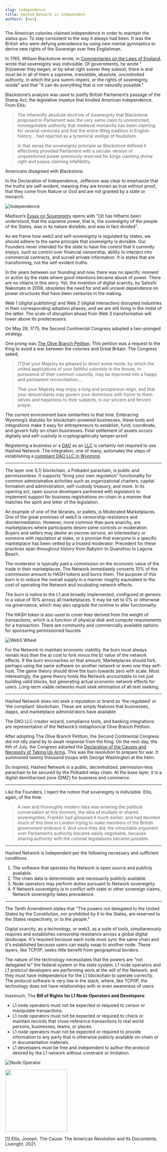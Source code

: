 ```yaml
---
slug: independence
title: Hashed Network is Independent
authors: [max]
---
```


The American colonies claimed independence in order to maintain the status quo. To stay consistent to the way it always had been. It was the British who were defying precedence by using new mental gymnastics to derive new rights of the Sovereign over free Englishman. 

In 1765, William Blackstone wrote, in [Commentaries on the Laws of England](https://www.gutenberg.org/files/30802/30802-h/30802-h.htm), wrote that sovereignty was indivisible. Of governments, he wrote  "[h]owever they began, or by what right soever they subsist, there is and must be in all of them a supreme, irresistible, absolute, uncontrolled authority, in which the jura summi imperii, or the rights of sovereignty, reside" and that "it can do everything that is not naturally possible."

Blackstone’s analysis was used to justify British Parliament’s passage of the Stamp Act, the legislative impetus that kindled American independence. From Ellis:

> The inherently absolute doctrine of sovereignty that Blackstone proposed to Parliament was the very same claim to unrestricted, nonnegotiable authority that medieval monarchs has been claiming for several centuries and that the entire Whig tradition in English history… had rejected as a tyrannical vestige of feudalism. 
>
> In that sense the sovereignty principle as Blackstone defined it effectively provided Parliament with a secular version of unquestioned power previously reserved for kings claiming divine right and popes claiming infallibility.

Americans disagreed with Blackstone.

In the Declaration of Independence, Jefferson was clear to emphasize that the truths are self-evident, meaning they are known as true without proof, that they come from Nature or God and are not granted by a state or monarch. 

![Independence](./independence.png)

Madison’s [Essay on Sovereignty](https://rotunda.upress.virginia.edu/founders/default.xqy?keys=FOEA-print-02-02-02-3188) opens with "[i]t has hitherto been understood, that the supreme power, that is, the sovereignty of the people of the States, was in its nature divisible; and was in fact divided". 

As we frame how web3 and self-sovereignty is regulated by states, we should adhere to the same principle that sovereignty is divisible. Our Founders never intended for the state to have the control that it currently enjoys, such as control over financial censorship, ability to interject into commercial contracts, and surveil private information. It is states that are transforming, not the self-evident truths. 

In the years between our founding and now, there was no specific moment or action by the state where good intentions became abuse of power. There are no villains in this story. Yet, the invention of digital scarcity, by Satoshi Nakomato in 2008, obsoletes the need for and will unravel dependence on power structures that have been centuries in the making.

Web 1 (digital publishing) and Web 2 (digital interaction) disrupted industries in their corresponding adoption phases, and we are still living in the midst of the latter. The scale of disruption ahead from Web 3 transformation will tower above its predecessors. 

On May 28, 1775, the Second Continental Congress adopted a two-pronged strategy. 

One prong was [The Olive Branch Petition](https://www.battlefields.org/learn/primary-sources/olive-branch-petition). This petition was a request to the King to avoid a war between the colonies and Great Britain. The Congress asked, 

> [T]hat your Majesty be pleased to direct some mode, by which the united applications of your faithful colonists to the throne, in pursuance of their common councils, may be improved into a happy and permanent reconciliation;…
>
> That your Majesty may enjoy a long and prosperous reign, and that your descendants may govern your dominions with honor to them selves and happiness to their subjects, is our sincere and fervent prayer. 

The current environment bare similarities to that time. Embracing Wyoming’s statutes for blockchain-powered businesses, these tools and integrations make it easy for entrepreneurs to establish, fund, coordinate, and govern fully on-chain businesses. Final settlement of assets occurs digitally and self-custody is cryptographically tamper-proof.

Registering a business or a [DAO](https://digiday.com/media/wtf-is-a-dao/) as an [LLC](https://en.wikipedia.org/wiki/Limited_liability_company) is certainly not required to use Hashed Network. The integration, one of many, automates the steps of establishing a [compliant DAO LLC in Wyoming](https://hashed.io/digitalness-2/). 

<hr/>

The layer one (L1) blockchain, a Polkadot parachain, is public and permissionless. It supports “bring your own regulation” functionality for common administrative activities such as organizational charters, capital formation and administration, self-custody treasury, and more.  In its opening act, open source developers partnered with legislators to implement support for business registrations on-chain in a manner that matches the spirit and letter of the legislation.

An example of one of the libraries, or pallets, is Moderated Marketplaces. One of the great promises of web3 is censorship-resistance and disintermediation. However, more common than pure anarchy, are marketplaces where participants desire some controls or moderation. Buyers and sellers may desire an escrow service, an intermediary or someone with reputation at stake, or a promise that everyone in a specific marketplace has been vetted by a trusted moderator. Precedent for these practices span throughout history from Babylon to Quanzhou to Laguna Beach. 

The moderator is typically paid a commission on the economic value of the trade in their marketplaces. The Network immediately converts 10% of the commission amount to HASH tokens and burns them. The purpose of this burn is to reduce the overall supply in a manner roughly equivalent to the cost of operating the Network and incubating network effects.

The burn is native to the L1 and broadly implemented, configured at genesis to a value of 10% across all marketplaces. It may be set to 0% or otherwise via governance, which may also upgrade the runtime to alter functionality.

The HASH token is also used to cover fees derived from the weight of transactions, which is a function of physical disk and compute requirements for a transaction. There are community and commercially available options for sponsoring permissioned faucets.

![Web3 Wheel](./web3-wheel.png)

For the Network to maintain economic viability, the burn must always remain less than the a) cost to fork minus the b) value of the network effects. If the burn encroaches on that amount, Marketplaces should fork, perhaps using the same software on another network or even one they self-host. The game theory should drive the burn towards zero with scale. Most interestingly, the game theory holds the Network accountable to not just building valid blocks, but generating actual economic network effects for users. Long-term viable networks must seek elimination of all rent seeking.

<hr/>

Hashed Network does not seek a reputation or brand as ‘the regulated’ or ‘the compliant’ blockchain. These are simply features that businesses, dapps, and marketplace administrators have available.

The DAO LLC creator wizard, compliance tools, and banking integrations are representative of the Network’s metaphorical Olive Branch Petition.

After adopting The Olive Branch Petition, the Second Continental Congress did not idly stand by to await response from the King. On the next day, the 6th of July, the Congress adopted the [Declaration of the Causes and Necessity of Taking Up Arms](https://founders.archives.gov/documents/Jefferson/01-01-02-0113-0005). This was the resolution to prepare for war. It summoned twenty thousand troops with George Washington at the helm.

So inspired, Hashed Network is a public, decentralized, permission-less parachain to be secured by the Polkadot relay chain. At the base layer, it is a digital demilitarized zone (DMZ) for business and commerce.  

<hr/>

Like the Founders, I reject the notion that sovereignty is indivisible. Ellis, again, of the time: 

> A new and thoroughly modern idea was entering the political conversation at this moment, the idea of multiple or shared sovereignties. Franklin had glimpsed it much earlier, and had devoted much of this time in London trying to make members of the British government embrace it. And once they did, the intractable argument over Parliament’s authority became easily negotiable, because sharing authority with the colonial legislatures became possible.

<hr/>

Hashed Network is Independent per the following necessary and sufficient conditions.

1. The software that operates the Network is open source and publicly available.
2. The chain data is deterministic and necessarily publicly available.
3. Node operators may perform duties pursuant to Network sovereignty.
4. If Network sovereignty is in conflict with state or other sovereign claims, Network sovereignty takes precedence.


<hr/>

The Tenth Amendment states that "The powers not delegated to the United States by the Constitution, nor prohibited by it to the States, are reserved to the States respectively, or to the people."

Digital scarcity, as a technology, or web3, as a suite of tools, simultaneously requires and establishes censorship resistance across a global digital landscape. It's required because each node must sync the same chain and it's established because users can easily swap to another node. These layers, like TCP/IP, seeks little benefit from geographical borders. 

The nature of the technology necessitates that the powers are "not delegated to" the federal system or the state system. L1 node operators and L1 protocol developers are performing work at the will of the Network, and they must have independence for the L1 blockchain to operate correctly. The protocol software is very low in the stack, where, like TCP/IP, the technology does not have relationships with or even awareness of users.


Inasmuch, The <b>Bill of Rights for L1 Node Operators and Developers</b>:
- L1 node operators must not be expected or required to censor or manipulate transactions. 
- L1 node operators must not be expected or required to check or maintain records that cross-reference transactions to real world persons, businesses, teams, or places. 
- L1 node operators must not be expected or required to provide information to any party that is otherwise publicly available on-chain or in documentation materials. 
- L1 developers must be free and independent to author the protocol desired by the L1 network without constraint or limitation. 

![Node Operator](./node-operator.png)

<img src="blog/independence/node-operator.png" width="200" />

[1] Ellis, Joseph. The Cause: The American Revolution and Its Discontents. Liveright. 2021.
